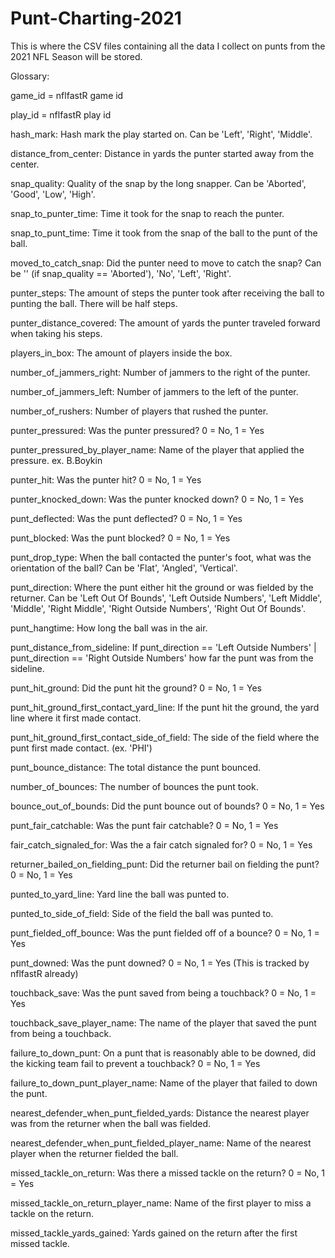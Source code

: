 # Punt-Charting-2021
This is where the CSV files containing all the data I collect on punts from the 2021 NFL Season will be stored.

Glossary:

game_id = nflfastR game id

play_id = nflfastR play id

hash_mark: Hash mark the play started on. Can be 'Left', 'Right', 'Middle'.

distance_from_center: Distance in yards the punter started away from the center.

snap_quality: Quality of the snap by the long snapper. Can be 'Aborted', 'Good', 'Low', 'High'.

snap_to_punter_time: Time it took for the snap to reach the punter.

snap_to_punt_time: Time it took from the snap of the ball to the punt of the ball.

moved_to_catch_snap: Did the punter need to move to catch the snap? Can be '' (if snap_quality == 'Aborted'), 'No', 'Left', 'Right'.

punter_steps: The amount of steps the punter took after receiving the ball to punting the ball. There will be half steps.

punter_distance_covered: The amount of yards the punter traveled forward when taking his steps.

players_in_box: The amount of players inside the box.

number_of_jammers_right: Number of jammers to the right of the punter.

number_of_jammers_left: Number of jammers to the left of the punter.

number_of_rushers: Number of players that rushed the punter.

punter_pressured: Was the punter pressured? 0 = No, 1 = Yes

punter_pressured_by_player_name: Name of the player that applied the pressure. ex. B.Boykin

punter_hit: Was the punter hit? 0 = No, 1 = Yes

punter_knocked_down: Was the punter knocked down? 0 = No, 1 = Yes

punt_deflected: Was the punt deflected? 0 = No, 1 = Yes

punt_blocked: Was the punt blocked? 0 = No, 1 = Yes

punt_drop_type: When the ball contacted the punter's foot, what was the orientation of the ball? Can be 'Flat', 'Angled', 'Vertical'.

punt_direction: Where the punt either hit the ground or was fielded by the returner. Can be 'Left Out Of Bounds', 'Left Outside Numbers', 'Left Middle', 'Middle', 'Right Middle', 'Right Outside Numbers', 'Right Out Of Bounds'.

punt_hangtime: How long the ball was in the air.

punt_distance_from_sideline: If punt_direction == 'Left Outside Numbers' | punt_direction == 'Right Outside Numbers' how far the punt was from the sideline.

punt_hit_ground: Did the punt hit the ground? 0 = No, 1 = Yes

punt_hit_ground_first_contact_yard_line: If the punt hit the ground, the yard line where it first made contact.

punt_hit_ground_first_contact_side_of_field: The side of the field where the punt first made contact. (ex. 'PHI')

punt_bounce_distance: The total distance the punt bounced.

number_of_bounces: The number of bounces the punt took.

bounce_out_of_bounds: Did the punt bounce out of bounds? 0 = No, 1 = Yes

punt_fair_catchable: Was the punt fair catchable? 0 = No, 1 = Yes

fair_catch_signaled_for: Was the a fair catch signaled for? 0 = No, 1 = Yes

returner_bailed_on_fielding_punt: Did the returner bail on fielding the punt? 0 = No, 1 = Yes

punted_to_yard_line: Yard line the ball was punted to.

punted_to_side_of_field: Side of the field the ball was punted to.

punt_fielded_off_bounce: Was the punt fielded off of a bounce? 0 = No, 1 = Yes

punt_downed: Was the punt downed? 0 = No, 1 = Yes (This is tracked by nflfastR already)

touchback_save: Was the punt saved from being a touchback? 0 = No, 1 = Yes

touchback_save_player_name: The name of the player that saved the punt from being a touchback.

failure_to_down_punt: On a punt that is reasonably able to be downed, did the kicking team fail to prevent a touchback? 0 = No, 1 = Yes

failure_to_down_punt_player_name: Name of the player that failed to down the punt.

nearest_defender_when_punt_fielded_yards: Distance the nearest player was from the returner when the ball was fielded.

nearest_defender_when_punt_fielded_player_name: Name of the nearest player when the returner fielded the ball.

missed_tackle_on_return: Was there a missed tackle on the return? 0 = No, 1 = Yes

missed_tackle_on_return_player_name: Name of the first player to miss a tackle on the return.

missed_tackle_yards_gained: Yards gained on the return after the first missed tackle.


